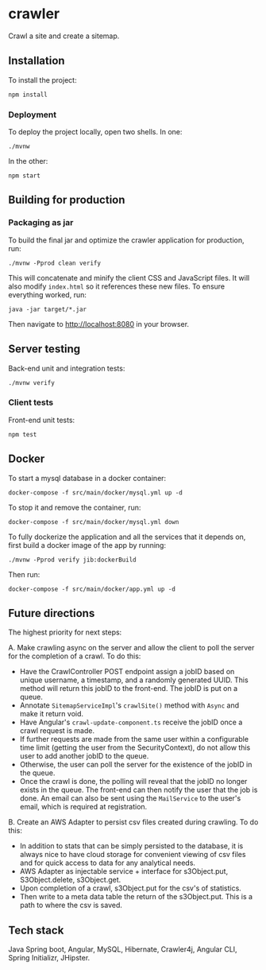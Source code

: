 # crawler

Crawl a site and create a sitemap.

## Installation

To install the project:

```
npm install
```

### Deployment

To deploy the project locally, open two shells. In one:

```
./mvnw
```

In the other:

```
npm start
```

## Building for production

### Packaging as jar

To build the final jar and optimize the crawler application for production, run:

```
./mvnw -Pprod clean verify

```

This will concatenate and minify the client CSS and JavaScript files. It will also modify `index.html` so it references these new files.
To ensure everything worked, run:

```
java -jar target/*.jar

```

Then navigate to [http://localhost:8080](http://localhost:8080) in your browser.

## Server testing

Back-end unit and integration tests:

```
./mvnw verify
```

### Client tests

Front-end unit tests:

```
npm test
```

## Docker

To start a mysql database in a docker container:

```
docker-compose -f src/main/docker/mysql.yml up -d
```

To stop it and remove the container, run:

```
docker-compose -f src/main/docker/mysql.yml down
```

To fully dockerize the application and all the services that it depends on,
first build a docker image of the app by running:

```
./mvnw -Pprod verify jib:dockerBuild
```

Then run:

```
docker-compose -f src/main/docker/app.yml up -d
```

## Future directions

The highest priority for next steps:

A. Make crawling async on the server and allow the client to poll the server for the completion of a crawl. To do this:

- Have the CrawlController POST endpoint assign a jobID based on unique username, a timestamp, and a randomly generated UUID.
  This method will return this jobID to the front-end. The jobID is put on a queue.
- Annotate `SitemapServiceImpl`'s `crawlSite()` method with `Async` and make it return void.
- Have Angular's `crawl-update-component.ts` receive the jobID once a crawl request is made.
- If further requests are made from the same user within a configurable time limit (getting the user from the SecurityContext), do
  not allow this user to add another jobID to the queue.
- Otherwise, the user can poll the server for the existence of the jobID in the queue.
- Once the crawl is done, the polling will reveal that the jobID no longer exists in the queue. The front-end can then notify
  the user that the job is done. An email can also be sent using the `MailService` to the user's email, which is required
  at registration.

B. Create an AWS Adapter to persist csv files created during crawling. To do this:

- In addition to stats that can be simply persisted to the database, it is always nice to have
  cloud storage for convenient viewing of csv files and for quick access to data for any analytical needs.
- AWS Adapter as injectable service + interface for s3Object.put, S3Object.delete, s3Object.get.
- Upon completion of a crawl, s3Object.put for the csv's of statistics.
- Then write to a meta data table the return of the s3Object.put. This is a path to where the csv is saved.

## Tech stack

Java Spring boot, Angular, MySQL, Hibernate, Crawler4j, Angular CLI, Spring Initializr, JHipster.
